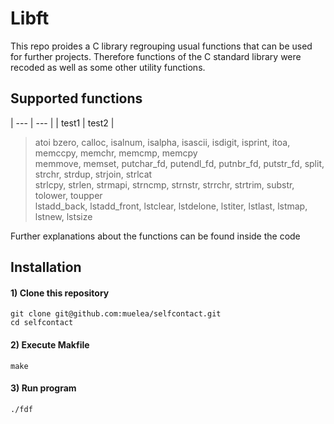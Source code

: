 # Libft
This repo proides a C library regrouping usual functions that can be used for further projects. Therefore functions of the C standard library were recoded as well as some other utility functions.

## Supported functions
| --- | --- |
| test1 | test2 |

> atoi		bzero, calloc, isalnum, isalpha, isascii, isdigit, isprint, itoa, memccpy, memchr, memcmp, memcpy  
> memmove, memset, putchar_fd, putendl_fd, putnbr_fd, putstr_fd, split, strchr, strdup, strjoin, strlcat   
> strlcpy, strlen, strmapi, strncmp, strnstr, strrchr, strtrim, substr, tolower, toupper  
> lstadd_back, lstadd_front, lstclear, lstdelone, lstiter, lstlast, lstmap, lstnew, lstsize
		
Further explanations about the functions can be found inside the code

## Installation

#### 1) Clone this repository 
```
git clone git@github.com:muelea/selfcontact.git
cd selfcontact
```

#### 2) Execute Makfile
```
make
```

#### 3)  Run program
```
./fdf
```
